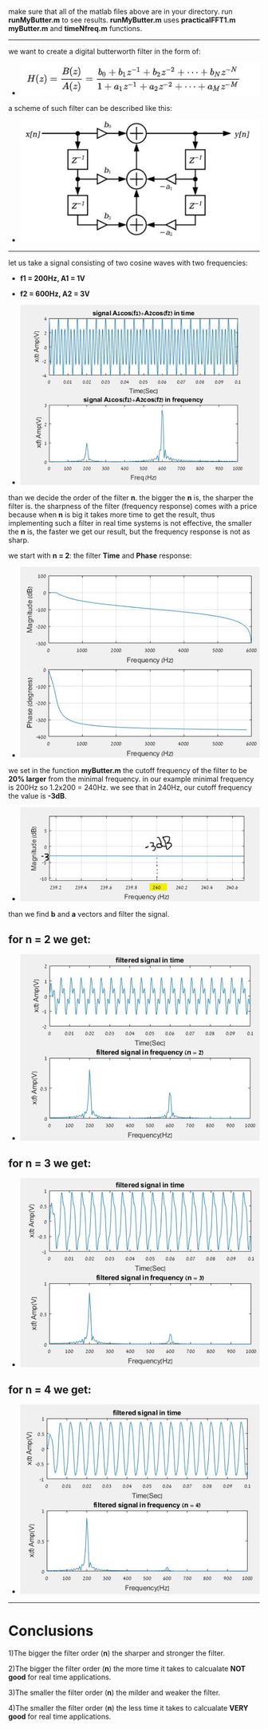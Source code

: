 make sure that all of the matlab files above are in your directory.
run **runMyButter.m** to see results. **runMyButter.m** uses **practicalFFT1.m myButter.m** and **timeNfreq.m** functions.

----

we want to create a digital butterworth filter in the form of:
* ![picture alt](https://github.com/amitsason/Digital-Signal-Processing-DSP-/blob/master/Butterworth%20Filter/images/formula1.JPG)

a scheme of such filter can be described like this:

* ![picture alt](https://github.com/amitsason/Digital-Signal-Processing-DSP-/blob/master/Butterworth%20Filter/images/formula2.JPG)
----

let us take a signal consisting of two cosine waves with two frequencies:
* **f1 = 200Hz,  A1 = 1V**
* **f2 = 600Hz,  A2 = 3V**

* ![picture alt](https://github.com/amitsason/Digital-Signal-Processing-DSP-/blob/master/Butterworth%20Filter/images/signalInTnF.JPG)

than we decide the order of the filter **n**. the bigger the **n** is, the sharper the filter is.
the sharpness of the filter (frequency response) comes with a price because when **n** is big it takes more time to get the result, thus implementing such a filter in real time systems is not effective, the smaller the **n** is, the faster we get our result, but the frequency response is not as sharp.

we start with **n = 2**:
 the filter **Time** and **Phase** response:
 * ![picture alt](https://github.com/amitsason/Digital-Signal-Processing-DSP-/blob/master/Butterworth%20Filter/images/filterTimeNPhase.JPG)
 
 we set in the function **myButter.m** the cutoff frequency of the filter to be **20% larger** from the minimal frequency.
 in our example minimal frequency is 200Hz so 1.2x200 = 240Hz. we see that in 240Hz, our cutoff frequency the value is **-3dB**.
 * ![picture alt](https://github.com/amitsason/Digital-Signal-Processing-DSP-/blob/master/Butterworth%20Filter/images/-3dB.JPG)
 
 than we find **b** and **a** vectors and filter the signal.
 ## for **n = 2** we get: ##
 
 * ![picture alt](https://github.com/amitsason/Digital-Signal-Processing-DSP-/blob/master/Butterworth%20Filter/images/filteredn2.JPG)
 
  ## for **n = 3** we get: ##
  
  * ![picture alt](https://github.com/amitsason/Digital-Signal-Processing-DSP-/blob/master/Butterworth%20Filter/images/filteredn3.JPG)
  
  ## for **n = 4** we get: ##
  
  * ![picture alt](https://github.com/amitsason/Digital-Signal-Processing-DSP-/blob/master/Butterworth%20Filter/images/filteredn4.JPG)
 ----
 # Conclusions #
 1)The bigger the filter order (**n**) the sharper and stronger the filter.
 
 2)The bigger the filter order (**n**) the more time it takes to calcualate **NOT good** for real time applications.
 
 3)The smaller the filter order (**n**) the milder and weaker the filter.
 
 4)The smaller the filter order (**n**) the less time it takes to calcualate **VERY good** for real time applications.



